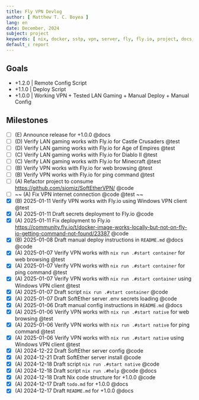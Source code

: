 ```yaml
---
title: Fly VPN Devlog
author: [ Matthew T. C. Boyea ]
lang: en
date: December, 2024
subject: project
keywords: [ nix, docker, sstp, vpn, server, fly, fly.io, project, docs, code, test, history, log ]
default_: report
---
```


## Goals

- +1.2.0 | Remote Config Script
- +1.1.0 | Deploy Script
- +1.0.0 | Working VPN + Tested LAN Gaming + Manual Deploy + Manual Config

## Milestones

- [ ] (E) Announce release for +1.0.0 @docs
- [ ] (D) Verify LAN gaming works with Fly.io for Castle Crusaders @test
- [ ] (D) Verify LAN gaming works with Fly.io for Age of Empires @test
- [ ] (C) Verify LAN gaming works with Fly.io for Diablo II @test
- [ ] (C) Verify LAN gaming works with Fly.io for Minecraft @test
- [ ] (B) Verify VPN works with Fly.io for web browsing @test
- [ ] (B) Verify VPN works with Fly.io for ping command @test
- [ ] (A) Refactor project to consume https://github.com/siomiz/SoftEtherVPN/ @code
- [ ] ~~ (A) Fix VPN internet connection @code @test ~~
- [x] (B) 2025-01-11 Verify VPN works with Fly.io using Windows VPN client @test
- [x] (A) 2025-01-11 Draft secrets deployment to Fly.io @code
- [x] (A) 2025-01-11 Fix deployment to Fly.io https://community.fly.io/t/docker-image-works-locally-but-not-on-fly-io-getting-command-not-found/23387 @code
- [x] (B) 2025-01-08 Draft manual deploy instructions in `README.md` @docs @code
- [x] (A) 2025-01-07 Verify VPN works with `nix run .#start container` for web browsing @test
- [x] (A) 2025-01-07 Verify VPN works with `nix run .#start container` for ping command @test
- [x] (A) 2025-01-07 Verify VPN works with `nix run .#start container` using Windows VPN client @test
- [x] (A) 2025-01-07 Draft script `nix run .#start container` @code
- [x] (A) 2025-01-07 Draft SoftEther server .env secrets loading @code
- [x] (A) 2025-01-06 Draft manual config instructions in `README.md` @docs
- [x] (A) 2025-01-06 Verify VPN works with `nix run .#start native` for web browsing @test
- [x] (A) 2025-01-06 Verify VPN works with `nix run .#start native` for ping command @test
- [x] (A) 2025-01-06 Verify VPN works with `nix run .#start native` using Windows VPN client @test
- [x] (A) 2024-12-22 Draft SoftEther server config @code
- [x] (A) 2024-12-21 Draft SoftEther server install @code
- [x] (A) 2024-12-18 Draft script `nix run .#start native` @code
- [x] (A) 2024-12-18 Draft script `nix run .#help` @code @docs
- [x] (A) 2024-12-18 Draft Nix code structure for +1.0.0 @code
- [x] (A) 2024-12-17 Draft `todo.md` for +1.0.0 @docs
- [x] (A) 2024-12-17 Draft `README.md` for +1.0.0 @docs
